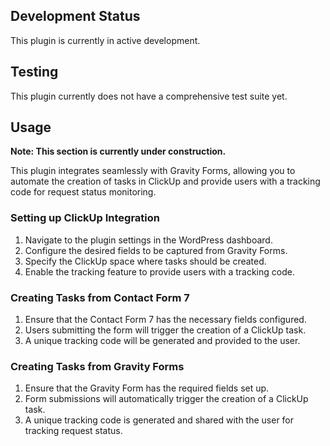 ## Development Status

This plugin is currently in active development.

## Testing

This plugin currently does not have a comprehensive test suite yet.

## Usage

**Note: This section is currently under construction.**

This plugin integrates seamlessly with Gravity Forms, allowing you to automate the creation of tasks in ClickUp and provide users with a tracking code for request status monitoring.

### Setting up ClickUp Integration

1. Navigate to the plugin settings in the WordPress dashboard.
2. Configure the desired fields to be captured from Gravity Forms.
3. Specify the ClickUp space where tasks should be created.
4. Enable the tracking feature to provide users with a tracking code.

### Creating Tasks from Contact Form 7

1. Ensure that the Contact Form 7 has the necessary fields configured.
2. Users submitting the form will trigger the creation of a ClickUp task.
3. A unique tracking code will be generated and provided to the user.

### Creating Tasks from Gravity Forms

1. Ensure that the Gravity Form has the required fields set up.
2. Form submissions will automatically trigger the creation of a ClickUp task.
3. A unique tracking code is generated and shared with the user for tracking request status.
